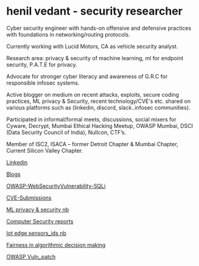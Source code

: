 # henil vedant   - security researcher 

Cyber security engineer with hands-on offensive and defensive practices with foundations in networking/routing protocols. 

Currently working with Lucid Motors, CA as vehicle security analyst.

Research area:  privacy & security of machine learning, ml for endpoint security, P.A.T.E for privacy.

Advocate for stronger cyber literacy and awareness of G.R.C for responsible infosec systems. 

Active blogger on medium on recent attacks, exploits, secure coding practices, ML privacy & Security, recent technology/CVE's etc. shared on various platforms such as (linkedin, discord, slack..infosec communities). 

Participated in informal/formal meets, discussions, social mixers for Cyware, Decrypt, Mumbai Ethical Hacking Meetup, OWASP Mumbai, DSCI (Data Security Council of India), Nullcon, CTF’s.   

Member of ISC2, ISACA – former Detroit Chapter & Mumbai Chapter, Current Silicon Valley Chapter.



[Linkedin](https://www.linkedin.com/in/henil-vedant/)


[Blogs](https://medium.com/@hhv8051)


[OWASP-WebSecurityVulnerability-SQLi](https://medium.com/@hhv8051/owasp-web-vulnerability-sqli-its-prevention-using-ml-for-endpoint-security-4fdac0ec926d)


[CVE-Submissions]()


[ML privacy & security nb](https://github.com/Henilv/MachineLearning_Privacy-Security)


[Computer Security reports](https://github.com/Henilv/Computer_Security-attacks)


[Iot edge sensors_ids nb](https://github.com/Henilv/IoT-app_sec/tree/main)


[Fairness in algorithmic decision making](https://github.com/Henilv/Algorithmic_Fairness_in_decision-making/tree/main)


[OWASP Vuln_patch](https://link.springer.com/chapter/10.1007/978-981-16-6285-0_24)




